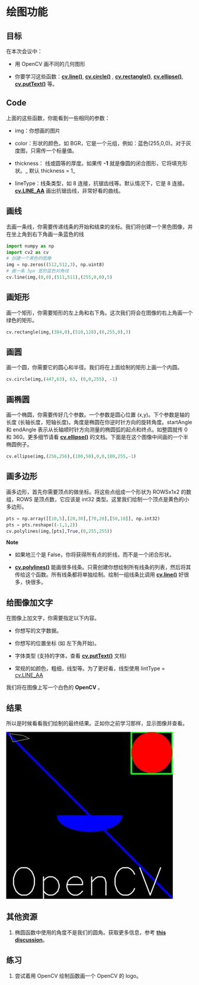 # 绘图功能

## 目标

在本次会议中：

* 用 OpenCV 画不同的几何图形

* 你要学习这些函数：**[cv.line()](https://docs.opencv.org/4.0.0/d6/d6e/group__imgproc__draw.html#ga7078a9fae8c7e7d13d24dac2520ae4a2 "Draws a line segment connecting two points. ")**, **[cv.circle()](https://docs.opencv.org/4.0.0/d6/d6e/group__imgproc__draw.html#gaf10604b069374903dbd0f0488cb43670 "Draws a circle. ")** , **[cv.rectangle()](https://docs.opencv.org/4.0.0/d6/d6e/group__imgproc__draw.html#ga07d2f74cadcf8e305e810ce8eed13bc9 "Draws a simple, thick, or filled up-right rectangle. ")**, **[cv.ellipse()](https://docs.opencv.org/4.0.0/d6/d6e/group__imgproc__draw.html#ga28b2267d35786f5f890ca167236cbc69 "Draws a simple or thick elliptic arc or fills an ellipse sector. ")**, **[cv.putText()](https://docs.opencv.org/4.0.0/d6/d6e/group__imgproc__draw.html#ga5126f47f883d730f633d74f07456c576 "Draws a text string. ")** 等。

## Code

上面的这些函数，你能看到一些相同的参数：

* img：你想画的图片

* color：形状的颜色，如 BGR，它是一个元组，例如：蓝色(255,0,0)。对于灰度图，只需传一个标量值。

* thickness： 线或圆等的厚度。如果传 **-1** 就是像圆的闭合图形，它将填充形状。_ 默认 thickness = 1_ 

* lineType：线条类型，如 8 连接，抗锯齿线等。默认情况下，它是 8 连接。**[cv.LINE_AA](https://docs.opencv.org/4.0.0/d6/d6e/group__imgproc__draw.html#ggaf076ef45de481ac96e0ab3dc2c29a777a85fdabe5335c9e6656563dfd7c94fb4f "antialiased line ")** 画出抗锯齿线，非常好看的曲线。

## 画线

去画一条线，你需要传递线条的开始和结束的坐标。我们将创建一个黑色图像，并在坐上角到右下角画一条蓝色的线

```python
import numpy as np
import cv2 as cv
# 创建一个黑色的图像
img = np.zeros((512,512,3), np.uint8)
# 画一条 5px 宽的蓝色对角线
cv.line(img,(0,0),(511,511),(255,0,0),5)
```

## 画矩形

画一个矩形，你需要矩形的左上角和右下角。这次我们将会在图像的右上角画一个绿色的矩形。

```python
cv.rectangle(img,(384,0),(510,128),(0,255,0),3)
```

## 画圆

画一个圆，你需要它的圆心和半径。我们将在上面绘制的矩形上画一个内圆。

```python
cv.circle(img,(447,63), 63, (0,0,255), -1)
```

## 画椭圆

画一个椭圆，你需要传好几个参数。一个参数是圆心位置  (x,y)。下个参数是轴的长度 (长轴长度，短轴长度)。角度是椭圆在你逆时针方向的旋转角度。startAngle 和 endAngle 表示从长轴顺时针方向测量的椭圆弧的起点和终点。如整圆就传 0 和 360。更多细节请看 **[cv.ellipse()](https://docs.opencv.org/4.0.0/d6/d6e/group__imgproc__draw.html#ga28b2267d35786f5f890ca167236cbc69 "Draws a simple or thick elliptic arc or fills an ellipse sector. ")** 的文档。下面是在这个图像中间画的一个半椭圆例子。

```python
cv.ellipse(img,(256,256),(100,50),0,0,180,255,-1)
```

## 画多边形

画多边形，首先你需要顶点的做坐标。将这些点组成一个形状为 ROWSx1x2 的数组，ROWS 是顶点数，它应该是 int32 类型。这里我们绘制一个顶点是黄色的小多边形。

```python
pts = np.array([[10,5],[20,30],[70,20],[50,10]], np.int32)
pts = pts.reshape((-1,1,2))
cv.polylines(img,[pts],True,(0,255,255))
```

**Note**

* 如果地三个是 False，你将获得所有点的折线，而不是一个闭合形状。

* **[cv.polylines()](https://docs.opencv.org/4.0.0/d6/d6e/group__imgproc__draw.html#ga1ea127ffbbb7e0bfc4fd6fd2eb64263c)** 能画很多线条。只需创建你想绘制所有线条的列表，然后将其传给这个函数。所有线条都将单独绘制。绘制一组线条比调用 **[cv.line()](https://docs.opencv.org/4.0.0/d6/d6e/group__imgproc__draw.html#ga7078a9fae8c7e7d13d24dac2520ae4a2 "Draws a line segment connecting two points. ")** 好很多，快很多。

## 给图像加文字

在图像上加文字，你需要指定以下内容。

* 你想写的文字数据。

* 你想写的位置坐标 (如 左下角开始)。

* 字体类型 (支持的字体，查看 **[cv.putText()](https://docs.opencv.org/4.0.0/d6/d6e/group__imgproc__draw.html#ga5126f47f883d730f633d74f07456c576 "Draws a text string. ")** 文档)

* 常规的如颜色，粗细，线型等。为了更好看，线型使用 lintType = [cv.LINE_AA](https://docs.opencv.org/4.0.0/d6/d6e/group__imgproc__draw.html#ggaf076ef45de481ac96e0ab3dc2c29a777a85fdabe5335c9e6656563dfd7c94fb4f "antialiased line ")

我们将在图像上写一个白色的 **OpenCV** 。

## 结果

所以是时候看看我们绘制的最终结果。正如你之前学习那样，显示图像并查看。

![image](./img/drawing_result.jpg)


## 其他资源


1. 椭圆函数中使用的角度不是我们的圆角。获取更多信息，参考 **[this discussion](http://answers.opencv.org/question/14541/angles-in-ellipse-function/)**。


## 练习


1. 尝试着用 OpenCV 绘制函数画一个 OpenCV 的 logo。

